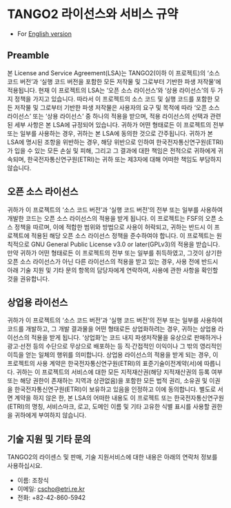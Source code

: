 # TANGO2 라이선스와 서비스 규약  
* For [English version](./LICENSE.md)

## Preamble

본 License and Service Agreement(LSA)는 TANGO2(이하 이 프로젝트)의 ‘소스 코드 버전’과 ‘실행 코드 버전을 포함한 모든 저작물 및 그로부터 기반한 파생 저작물’에 적용됩니다. 현재 이 프로젝트의 LSA는 ‘오픈 소스 라이선스’와 ‘상용 라이선스’의 두 가지 정책을 가지고 있습니다. 따라서 이 프로젝트의 소스 코드 및 실행 코드를 포함한 모든 저작물 및 그로부터 기반한 파생 저작물은 사용자의 요구 및 목적에 따라 ‘오픈 소스 라이선스’ 또는 ‘상용 라이선스’ 중 하나의 적용을 받으며, 적용 라이선스의 선택과 관련된 세부 사항은 본 LSA에 규정되어 있습니다. 귀하가 어떤 형태로든 이 프로젝트의 전부 또는 일부를 사용하는 경우, 귀하는 본 LSA에 동의한 것으로 간주됩니다. 귀하가 본 LSA에 명시된 조항을 위반하는 경우, 해당 위반으로 인하여 한국전자통신연구원(ETRI)가 입을 수 있는 모든 손실 및 피해, 그리고 그 결과에 대한 책임은 전적으로 귀하에게 귀속되며, 한국전자통신연구원(ETRI)는 귀하 또는 제3자에 대해 어떠한 책임도 부담하지 않습니다.

## 오픈 소스 라이선스

귀하가 이 프로젝트의 ‘소스 코드 버전’과 ‘실행 코드 버전’의 전부 또는 일부를 사용하여 개발한 코드는 오픈 소스 라이선스의 적용을 받게 됩니다. 이 프로젝트는 FSF의 오픈 소스 정책을 따르며, 이에 적합한 범위와 방법으로 사용이 허락되고, 귀하는 반드시 이 프로젝트에 적용된 해당 오픈 소스 라이선스 정책을 준수하여야 합니다. 이 프로젝트는 원칙적으로 GNU General Public License v3.0 or later(GPLv3)의 적용을 받습니다. 만약 귀하가 어떤 형태로든 이 프로젝트의 전부 또는 일부를 취득하였고, 그것이 상기한 오픈 소스 라이선스가 아닌 다른 라이선스의 적용을 받고 있는 경우, 사용 전에 반드시 아래 기술 지원 및 기타 문의 항목의 담당자에게 연락하여, 사용에 관한 사항을 확인할 것을 권유합니다.

## 상업용 라이선스

귀하가 이 프로젝트의 ‘소스 코드 버전’과 ‘실행 코드 버전’의 전부 또는 일부를 사용하여 코드를 개발하고, 그 개발 결과물을 어떤 형태로든 상업화하려는 경우, 귀하는 상업용 라이선스의 적용을 받게 됩니다. ‘상업화’는 코드 내지 파생저작물을 유상으로 판매하거나 광고·선전 등의 수단으로 무상으로 배포하는 등 직·간접적인 이익이나 그 밖의 영리적인 이득을 얻는 일체의 행위를 의미합니다. 상업용 라이선스의 적용을 받게 되는 경우, 이 프로젝트의 사용 계약은 한국전자통신연구원(ETRI)의 표준기술이전계약(서)에 따릅니다. 귀하는 이 프로젝트의 서비스에 대한 모든 지적재산권(해당 지적재산권의 등록 여부 또는 해당 권한이 존재하는 지역과 상관없음)을 포함한 모든 법적 권리, 소유권 및 이권을 한국전자통신연구원(ETRI)이 보유하고 있음을 인정하고 이에 동의합니다. 별도로 서면 계약을 하지 않은 한, 본 LSA의 어떠한 내용도 이 프로젝트 또는 한국전자통신연구원(ETRI)의 명칭, 서비스마크, 로고, 도메인 이름 및 기타 고유한 식별 표시를 사용할 권한을 귀하에게 부여하지 않습니다.


## 기술 지원 및 기타 문의 

TANGO2의 라이센스 및 판매, 기술 지원서비스에 대한 내용은 아래의 연락처 정보를 사용하십시요.
* 이름: 조창식
* 이메일: cscho@etri.re.kr
* 전화: +82-42-860-5942
